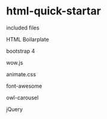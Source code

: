 # html-quick-startar

included files

HTML Boilarplate

bootstrap 4

wow.js

animate.css

font-awesome

owl-carousel

jQuery
